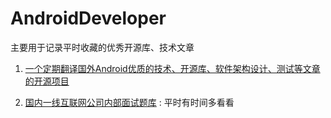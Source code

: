 # AndroidDeveloper
主要用于记录平时收藏的优秀开源库、技术文章


1. [一个定期翻译国外Android优质的技术、开源库、软件架构设计、测试等文章的开源项目](https://github.com/hehonghui/android-tech-frontier)

2. [国内一线互联网公司内部面试题库](https://github.com/JackyAndroid/AndroidInterview-Q-A/blob/master/README-CN.md) : 平时有时间多看看

